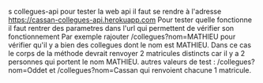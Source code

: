s collegues-api
pour tester la web api il faut se rendre à l'adresse https://cassan-collegues-api.herokuapp.com
Pour tester quelle fonctionne il faut rentrer des parametres dans l'url qui permettent de vérifier son fonctionnement
Par exemple rajouter /collegues?nom=MATHIEU pour vérifier qu'il y a bien des collegues dont le nom est MATHIEU.
Dans ce cas le corps de la méthode devrait renvoyer 2 matricules distincts car il y a 2 personnes qui portent le nom MATHIEU.
autres valeurs de test : /collegues?nom=Oddet et /collegues?nom=Cassan qui renvoient chacune 1 matricule.
